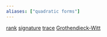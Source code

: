 ```yaml
---
aliases: ["quadratic forms"]
---
```


[rank](rank)
[signature](signature.md)
[trace](trace)
[Grothendieck-Witt](Grothendieck-Witt.md)